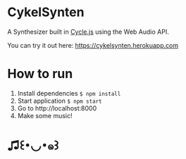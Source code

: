 # CykelSynten

A Synthesizer built in [Cycle.js](https://cycle.js.org/) using the Web Audio API.

You can try it out here: https://cykelsynten.herokuapp.com

# How to run

1. Install dependencies `$ npm install`
1. Start application `$ npm start`
1. Go to http://localhost:8000
1. Make some music!

# ♫꒰･◡･๑꒱
